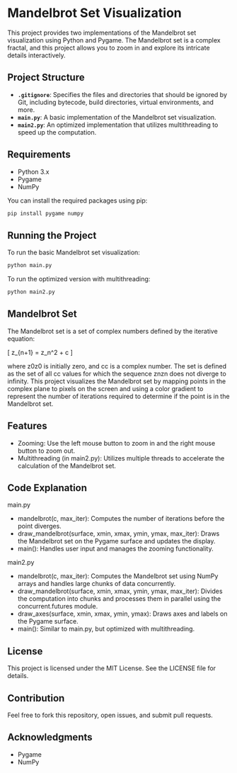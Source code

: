 # Mandelbrot Set Visualization

This project provides two implementations of the Mandelbrot set visualization using Python and Pygame. The Mandelbrot set is a complex fractal, and this project allows you to zoom in and explore its intricate details interactively.

## Project Structure

- **`.gitignore`**: Specifies the files and directories that should be ignored by Git, including bytecode, build directories, virtual environments, and more.
- **`main.py`**: A basic implementation of the Mandelbrot set visualization.
- **`main2.py`**: An optimized implementation that utilizes multithreading to speed up the computation.

## Requirements

- Python 3.x
- Pygame
- NumPy

You can install the required packages using pip:

```bash
pip install pygame numpy
```

## Running the Project

To run the basic Mandelbrot set visualization:

```bash
python main.py
```

To run the optimized version with multithreading:

```bash
python main2.py
```

## Mandelbrot Set

The Mandelbrot set is a set of complex numbers defined by the iterative equation:

\[ z_{n+1} = z_n^2 + c \]

where z0z0​ is initially zero, and cc is a complex number. The set is defined as the set of all cc values for which the sequence znzn​ does not diverge to infinity. This project visualizes the Mandelbrot set by mapping points in the complex plane to pixels on the screen and using a color gradient to represent the number of iterations required to determine if the point is in the Mandelbrot set.

## Features

- Zooming: Use the left mouse button to zoom in and the right mouse button to zoom out.
- Multithreading (in main2.py): Utilizes multiple threads to accelerate the calculation of the Mandelbrot set.

## Code Explanation

main.py

- mandelbrot(c, max_iter): Computes the number of iterations before the point diverges.
- draw_mandelbrot(surface, xmin, xmax, ymin, ymax, max_iter): Draws the Mandelbrot set on the Pygame surface and updates the display.
- main(): Handles user input and manages the zooming functionality.

main2.py

- mandelbrot(c, max_iter): Computes the Mandelbrot set using NumPy arrays and handles large chunks of data concurrently.
- draw_mandelbrot(surface, xmin, xmax, ymin, ymax, max_iter): Divides the computation into chunks and processes them in parallel using the concurrent.futures module.
- draw_axes(surface, xmin, xmax, ymin, ymax): Draws axes and labels on the Pygame surface.
- main(): Similar to main.py, but optimized with multithreading.

## License

This project is licensed under the MIT License. See the LICENSE file for details.

## Contribution

Feel free to fork this repository, open issues, and submit pull requests.

## Acknowledgments

- Pygame
- NumPy